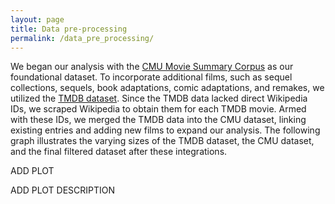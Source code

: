 ```yaml
---
layout: page
title: Data pre-processing
permalink: /data_pre_processing/
---
```


We began our analysis with the [CMU Movie Summary Corpus](http://www.cs.cmu.edu/~ark/personas/) as our foundational dataset. To incorporate additional films, such as sequel collections, sequels, book adaptations, comic adaptations, and remakes, we utilized the [TMDB dataset](https://www.themoviedb.org). Since the TMDB data lacked direct Wikipedia IDs, we scraped Wikipedia to obtain them for each TMDB movie. Armed with these IDs, we merged the TMDB data into the CMU dataset, linking existing entries and adding new films to expand our analysis. The following graph illustrates the varying sizes of the TMDB dataset, the CMU dataset, and the final filtered dataset after these integrations.

ADD PLOT

ADD PLOT DESCRIPTION
